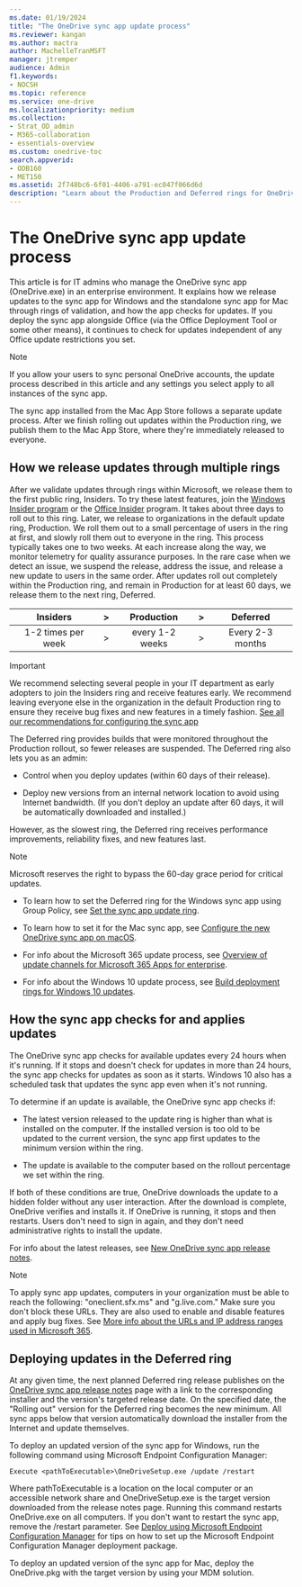 ```yaml
---
ms.date: 01/19/2024
title: "The OneDrive sync app update process"
ms.reviewer: kangan
ms.author: mactra
author: MachelleTranMSFT
manager: jtremper
audience: Admin
f1.keywords:
- NOCSH
ms.topic: reference
ms.service: one-drive
ms.localizationpriority: medium
ms.collection: 
- Strat_OD_admin
- M365-collaboration
- essentials-overview
ms.custom: onedrive-toc
search.appverid:
- ODB160
- MET150
ms.assetid: 2f748bc6-6f01-4406-a791-ec047f066d6d
description: "Learn about the Production and Deferred rings for OneDrive sync app updates"
---
```


# The OneDrive sync app update process

This article is for IT admins who manage the OneDrive sync app (OneDrive.exe) in an enterprise environment. It explains how we release updates to the sync app for Windows and the standalone sync app for Mac through rings of validation, and how the app checks for updates. If you deploy the sync app alongside Office (via the Office Deployment Tool or some other means), it continues to check for updates independent of any Office update restrictions you set.
  
> [!NOTE]
> If you allow your users to sync personal OneDrive accounts, the update process described in this article and any settings you select apply to all instances of the sync app.
>
> The sync app installed from the Mac App Store follows a separate update process. After we finish rolling out updates within the Production ring, we publish them to the Mac App Store, where they're immediately released to everyone.
  
## How we release updates through multiple rings

After we validate updates through rings within Microsoft, we release them to the first public ring, Insiders. To try these latest features, join the [Windows Insider program](https://insider.windows.com/) or the [Office Insider](https://products.office.com/office-insider) program. It takes about three days to roll out to this ring. Later, we release to organizations in the default update ring, Production. We roll them out to a small percentage of users in the ring at first, and slowly roll them out to everyone in the ring. This process typically takes one to two weeks. At each increase along the way, we monitor telemetry for quality assurance purposes. In the rare case when we detect an issue, we suspend the release, address the issue, and release a new update to users in the same order. After updates roll out completely within the Production ring,  and remain in Production for at least 60 days, we release them to the next ring, Deferred.

|Insiders|>|Production|>|Deferred|
|:------:|:--:|:--------:|:---|:---:|
|1-2 times per week|>|every 1-2 weeks|>|Every 2-3 months|

> [!IMPORTANT]
> We recommend selecting several people in your IT department as early adopters to join the Insiders ring and receive features early. We recommend leaving everyone else in the organization in the default Production ring to ensure they receive bug fixes and new features in a timely fashion. [See all our recommendations for configuring the sync app](ideal-state-configuration.md)
  
The Deferred ring provides builds that were monitored throughout the Production rollout, so fewer releases are suspended. The Deferred ring also lets you as an admin:
  
- Control when you deploy updates (within 60 days of their release).

- Deploy new versions from an internal network location to avoid using Internet bandwidth. (If you don't deploy an update after 60 days, it will be automatically downloaded and installed.)

However, as the slowest ring, the Deferred ring receives performance improvements, reliability fixes, and new features last.
  
> [!NOTE]
> Microsoft reserves the right to bypass the 60-day grace period for critical updates.
  
- To learn how to set the Deferred ring for the Windows sync app using Group Policy, see [Set the sync app update ring](use-group-policy.md#set-the-sync-app-update-ring).

- To learn how to set it for the Mac sync app, see [Configure the new OneDrive sync app on macOS](deploy-and-configure-on-macos.md).

- For info about the Microsoft 365 update process, see [Overview of update channels for Microsoft 365 Apps for enterprise](/DeployOffice/overview-of-update-channels-for-office-365-proplus).

- For info about the Windows 10 update process, see [Build deployment rings for Windows 10 updates](/windows/deployment/update/waas-deployment-rings-windows-10-updates).
  
## How the sync app checks for and applies updates

The OneDrive sync app checks for available updates every 24 hours when it's running. If it stops and doesn't check for updates in more than 24 hours, the sync app checks for updates as soon as it starts. Windows 10 also has a scheduled task that updates the sync app even when it's not running.
  
To determine if an update is available, the OneDrive sync app checks if:
  
- The latest version released to the update ring is higher than what is installed on the computer. If the installed version is too old to be updated to the current version, the sync app first updates to the minimum version within the ring.

- The update is available to the computer based on the rollout percentage we set within the ring.

If both of these conditions are true, OneDrive downloads the update to a hidden folder without any user interaction. After the download is complete, OneDrive verifies and installs it. If OneDrive is running, it stops and then restarts. Users don't need to sign in again, and they don't need administrative rights to install the update.
  
For info about the latest releases, see [New OneDrive sync app release notes](https://support.office.com/article/845dcf18-f921-435e-bf28-4e24b95e5fc0).

> [!NOTE]
> To apply sync app updates, computers in your organization must be able to reach the following: "oneclient.sfx.ms" and "g.live.com." Make sure you don't block these URLs. They are also used to enable and disable features and apply bug fixes. See [More info about the URLs and IP address ranges used in Microsoft 365](/office365/enterprise/urls-and-ip-address-ranges).
  
## Deploying updates in the Deferred ring

At any given time, the next planned Deferred ring release publishes on the [OneDrive sync app release notes](https://support.office.com/article/845dcf18-f921-435e-bf28-4e24b95e5fc0) page with a link to the corresponding installer and the version's targeted release date. On the specified date, the "Rolling out" version for the Deferred ring becomes the new minimum. All sync apps below that version automatically download the installer from the Internet and update themselves.

To deploy an updated version of the sync app for Windows, run the following command using Microsoft Endpoint Configuration Manager:
  
```
Execute <pathToExecutable>\OneDriveSetup.exe /update /restart
```

Where pathToExecutable is a location on the local computer or an accessible network share and OneDriveSetup.exe is the target version downloaded from the release notes page. Running this command restarts OneDrive.exe on all computers. If you don't want to restart the sync app, remove the /restart parameter. See [Deploy using Microsoft Endpoint Configuration Manager](deploy-on-windows.md) for tips on how to set up the Microsoft Endpoint Configuration Manager deployment package.

To deploy an updated version of the sync app for Mac, deploy the OneDrive.pkg with the target version by using your MDM solution.
